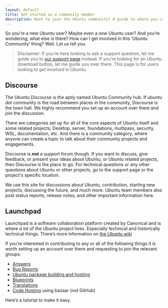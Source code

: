 ```yaml
---
layout: default
title: Get started as a community member
description: Want to join the Ubuntu community? A guide to where you can start for brand new users and long term users looking to get involved.
---
```


So you’re a new Ubuntu user? Maybe even a _new_ Ubuntu user? And you’re wondering; what else is there? How can I get involved in this ‘Ubuntu Community’ thing? Well. Let us tell you.

> Disclaimer: If you’re here looking to ask a support question, let me guide you to [our support page](https://ubuntu.community/support) instead. If you’re looking for an Ubuntu download button, let me guide you over there. This page is for users looking to _get involved_ in Ubuntu.

## Discourse

The Ubuntu Discourse is the aptly named Ubuntu Community hub. If ubuntu dot community is the road between places in the community, Discourse is the town hall. We highly recommend you set up an account over there and join the discussion.

There are categories set up for all of the core aspects of Ubuntu itself and some related projects; Desktop, server, foundations, multipass, security, WSL, documentation, etc. And there is a community category, where anyone can create a topic to talk about their community projects and engagements.

Discourse is **_not_** a support forum though. If you want to discuss, give feedback, or present your ideas about Ubuntu, or Ubuntu related projects, then Discourse is the place to go. For technical questions or any other questions about Ubuntu or other projects, go to the support page or the project's specific location.  

We use this site for discussions about Ubuntu, contribution, starting new projects, discussing the future, and much more. Ubuntu team members also post status reports, release notes, and other important information here.

## Launchpad

Launchpad is a software collaboration platform created by Canonical and is where _a lot_ of the Ubuntu project lives. Especially technical and historically technical things. There’s more information on [the Ubuntu wiki](https://wiki.ubuntu.com/Launchpad)

If you’re interested in contributing to any or all of the following things it is worth setting up an account over there and requesting to join the relevant groups:

* [Answers](https://wiki.ubuntu.com/Launchpad#Answers)
* [Bug Reports](https://wiki.ubuntu.com/Launchpad#Bugs)
* [Ubuntu package building and hosting](https://wiki.ubuntu.com/Launchpad#Ubuntu%20package%20building%20and%20hosting)
* [Blueprints](https://wiki.ubuntu.com/Launchpad#Blueprints)
* [Translations](https://wiki.ubuntu.com/Launchpad#Translations)
* [Code Hosting](https://wiki.ubuntu.com/Launchpad#Code%20Hosting) using bazaar (not GitHub)

Here’s a tutorial to make it easy.
